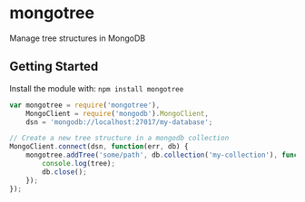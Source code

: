 # mongotree

Manage tree structures in MongoDB

## Getting Started
Install the module with: `npm install mongotree`

```javascript
var mongotree = require('mongotree'),
	MongoClient = require('mongodb').MongoClient,
	dsn = 'mongodb://localhost:27017/my-database';

// Create a new tree structure in a mongodb collection
MongoClient.connect(dsn, function(err, db) {
	mongotree.addTree('some/path', db.collection('my-collection'), function(err, tree) {
		console.log(tree);
		db.close();
	});
});
```